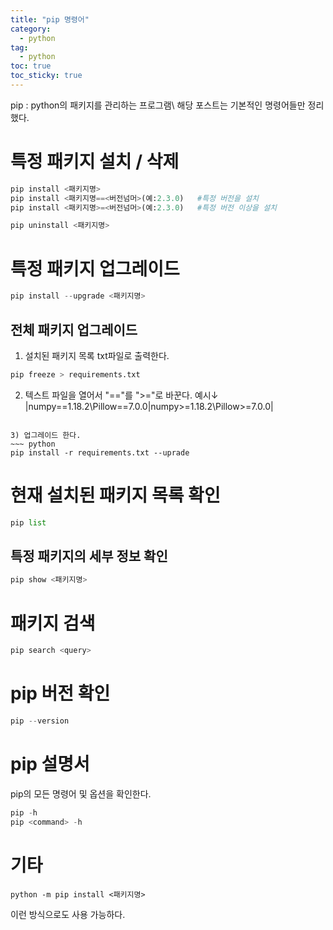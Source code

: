 ```yaml
---
title: "pip 명령어"
category:
  - python
tag:
  - python
toc: true
toc_sticky: true
---
```


pip : python의 패키지를 관리하는 프로그램\\
해당 포스트는 기본적인 명령어들만 정리했다.

# 특정 패키지 설치 / 삭제
~~~ python
pip install <패키지명>
pip install <패키지명==<버전넘머>(예:2.3.0)   #특정 버전을 설치
pip install <패키지명>=<버전넘머>(예:2.3.0)   #특정 버전 이상을 설치

pip uninstall <패키지명>
~~~

# 특정 패키지 업그레이드
~~~ python
pip install --upgrade <패키지명>
~~~

## 전체 패키지 업그레이드
1) 설치된 패키지 목록 txt파일로 출력한다.
~~~ python
pip freeze > requirements.txt
~~~

2) 텍스트 파일을 열어서 "=="를 ">="로 바꾼다.
예시↓
|numpy==1.18.2\\Pillow==7.0.0|numpy>=1.18.2\\Pillow>=7.0.0|
~~~

3) 업그레이드 한다.
~~~ python
pip install -r requirements.txt --uprade
~~~


# 현재 설치된 패키지 목록 확인
~~~ python
pip list
~~~

## 특정 패키지의 세부 정보 확인
~~~ python
pip show <패키지명>
~~~

# 패키지 검색
~~~ python
pip search <query>
~~~

# pip 버전 확인
~~~ python
pip --version
~~~

# pip 설명서
pip의 모든 명령어 및 옵션을 확인한다.
~~~ python
pip -h
pip <command> -h
~~~

# 기타
~~~
python -m pip install <패키지명>
~~~
이런 방식으로도 사용 가능하다.